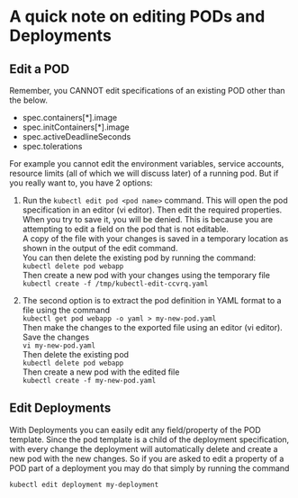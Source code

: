 # A quick note on editing PODs and Deployments

## Edit a POD

Remember, you CANNOT edit specifications of an existing POD other than the below.

- spec.containers[*].image
- spec.initContainers[*].image
- spec.activeDeadlineSeconds
- spec.tolerations

For example you cannot edit the environment variables, service accounts, resource limits (all of which we will discuss later) of a running pod. But if you really want to, you have 2 options:

1. Run the `kubectl edit pod <pod name>` command.  This will open the pod specification in an editor (vi editor). Then edit the required properties. When you try to save it, you will be denied. This is because you are attempting to edit a field on the pod that is not editable.  
A copy of the file with your changes is saved in a temporary location as shown in the output of the edit command.  
You can then delete the existing pod by running the command:  
`kubectl delete pod webapp`  
Then create a new pod with your changes using the temporary file  
`kubectl create -f /tmp/kubectl-edit-ccvrq.yaml`

1. The second option is to extract the pod definition in YAML format to a file using the command  
`kubectl get pod webapp -o yaml > my-new-pod.yaml`  
Then make the changes to the exported file using an editor (vi editor). Save the changes  
`vi my-new-pod.yaml`  
Then delete the existing pod  
`kubectl delete pod webapp`  
Then create a new pod with the edited file  
`kubectl create -f my-new-pod.yaml`

## Edit Deployments

With Deployments you can easily edit any field/property of the POD template. Since the pod template is a child of the deployment specification,  with every change the deployment will automatically delete and create a new pod with the new changes. So if you are asked to edit a property of a POD part of a deployment you may do that simply by running the command

`kubectl edit deployment my-deployment`

